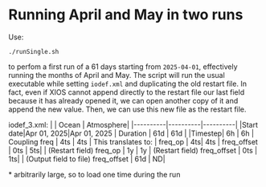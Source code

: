 # Running April and May in two runs

Use:
```
./runSingle.sh
```
to perfom a first run of a 61 days starting from `2025-04-01`, effectively running the months of April and May. The script will run the usual executable while setting `iodef.xml` and duplicating the old restart file. In fact, even if XIOS cannot append directly to the restart file our last field because it has already opened it, we can open another copy of it and append the new value. Then, we can use this new file as the restart file. 

iodef_3.xml:
|  | Ocean | Atmosphere|
|----------|----------|----------|
|Start date|Apr 01, 2025|Apr 01, 2025 
| Duration  |  61d       | 61d         |
|Timestep| 6h | 6h
| Coupling freq          | 4ts          | 4ts         |
This translates to:
| freq_op | 4ts| 4ts
| freq_offset | 0ts | 5ts|
| (Restart field) freq_op | 1y | 1y
| (Restart field) freq_offset | 0ts | 1ts|
| (Output field to file) freq_offset | 61d | ND|

\* arbitrarily large, so to load one time during the run
